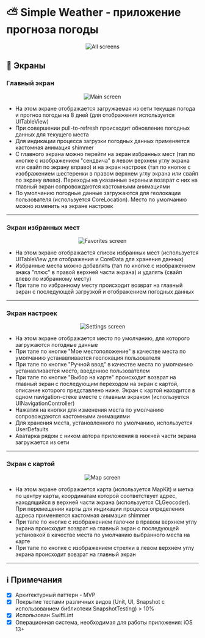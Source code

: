 # :partly_sunny: Simple Weather - приложение прогноза погоды

<p align="center">
  <img src="https://i.postimg.cc/CMDRG38p/All-Screens.jpg" alt="All screens"/>
</p>

## :calling: Экраны

### Главный экран

<p align="center">
  <img src="https://i.postimg.cc/nhYDC43x/Main-Screen.jpg" alt="Main screen"/>
</p>

* На этом экране отображается загружаемая из сети текущая погода и прогноз погоды на 8 дней (для отображения используется UITableView)
* При совершении pull-to-refresh происходит обновление погодных данных для текущего места
* Для индикации процесса загрузки погодных данных применяется кастомная анимация shimmer
* С главного экрана можно перейти на экран избранных мест (тап по кнопке с изображением "сендвича" в левом верхнем углу экрана или свайп по экрану вправо) и на экран настроек (тап по кнопке с изображением шестеренки в правом верхнем углу экрана или свайп по экрану влево). Переходы на указанные экраны и возврат с них на главный экран сопровождаются кастомными анимациями
* По умолчанию погодные данные загружаются для геолокации пользователя (используется CoreLocation). Место по умолчанию можно изменить на экране настроек

____

### Экран избранных мест

<p align="center">
  <img src="https://i.postimg.cc/dtCdKPdL/Favorites-Screen.jpg" alt="Favorites screen"/>
</p>

* На этом экране отображается список избранных мест (используется UITableView для отображения и CoreData для хранения данных)
* Избранные места можно добавлять (тап по кнопке с изображением знака "плюс" в правой верхней части экрана) и удалять (свайп влево по избранному месту)
* При тапе по избранному месту происходит возврат на главный экран с последующей загрузкой и отображением погодных данных

____

### Экран настроек

<p align="center">
  <img src="https://i.postimg.cc/W1PZNW6S/Settings-Screen.jpg" alt="Settings screen"/>
</p>

* На этом экране отображается место по умолчанию, для которого загружаются погодные данные
* При тапе по кнопке "Мое местоположение" в качестве места по умолчанию устанавливается геолокация пользователя
* При тапе по кнопке "Ручной ввод" в качестве места по умолчанию устанавливается место, введенное пользователем
* При тапе по кнопке "Выбор на карте" происходит возврат на главный экран с последующим переходом на экран с картой, описание которого представлено ниже. Экран с картой находится в одном navigation-стеке вместе с главным экраном (используется UINavigationController)
* Нажатия на кнопки для изменения места по умолчанию сопровождаются кастомными анимациями
* Для хранения места, установленного по умолчанию, используется UserDefaults
* Аватарка рядом с ником автора приложения в нижней части экрана загружается из сети

____

### Экран с картой

<p align="center">
  <img src="https://i.postimg.cc/GpLsY4fy/Map-Screen.jpg" alt="Map screen"/>
</p>

* На этом экране отображается карта (используется MapKit) и метка по центру карты, координатам которой соответствует адрес, находящийся в верхней части экрана (используется CLGeocoder). При перемещении карты для индикации процесса определения адреса применяется кастомная анимация shimmer
* При тапе по кнопке с изображением галочки в правом верхнем углу экрана происходит возврат на главный экран с последующей установкой в качестве места по умолчанию выбранного места на карте
* При тапе по кнопке с изображением стрелки в левом верхнем углу экрана происходит вовзрат на главный экран

____

## :information_source: Примечания

- [X] Архитектурный паттерн - MVP
- [X] Покрытие тестами различных видов (Unit, UI, Snapshot с использованием библиотеки SnapshotTesting) > 10%
- [X] Использован SwiftLint
- [X] Операционная система, необходимая для работы приложения: iOS 13+
